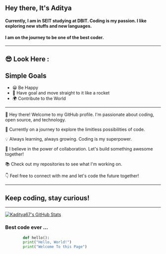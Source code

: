 ## Hey there, It's **Aditya**

#### Currently, I am in SEIT studying at DBIT. Coding is my passion. I like exploring new stuffs and new languages. 
#### I am on the journey to be one of the best coder.

---

## 😎 Look Here :

## Simple Goals

- 😀 Be Happy
- 🚀 Have goal and move straight to it like a rocket
- 🌍 Contribute to the World

---


👋 Hey there! Welcome to my GitHub profile.
I'm passionate about coding, open source, and technology.

🚀 Currently on a journey to explore the limitless possibilities of code.

💡 Always learning, always growing. Coding is my superpower.

🌱 I believe in the power of collaboration. Let's build something awesome together!

📚 Check out my repositories to see what I'm working on.

👇 Feel free to connect with me and let's code the future together!

---

## Keep coding, stay curious! 

---

[![Kaditya67's GitHub Stats](https://github-readme-stats.vercel.app/api?username=Kaditya67&theme=prussian&show_icons=true)](https://github.com/anuraghazra/github-readme-stats)


###  Best code ever ...

```python
        def hello():
        print("Hello, World!")
        print("Welcome To this Page")



